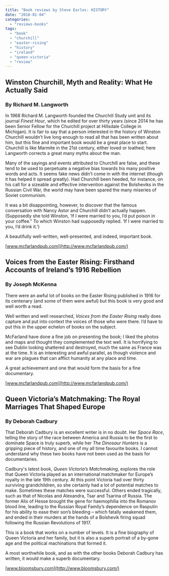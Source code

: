 ```yaml
---
title: "Book reviews by Steve Earles: HISTORY"
date: "2018-01-04"
categories: 
  - "reviews-books"
tags: 
  - "book"
  - "churchill"
  - "easter-rising"
  - "history"
  - "ireland"
  - "queen-victoria"
  - "review"
---
```


## Winston Churchill, Myth and Reality: What He Actually Said

### By Richard M. Langworth

In 1968 Richard M. Langworth founded the Churchill Study unit and its journal _Finest Hour_, which he edited for over thirty years (since 2014 he has been Senior Fellow for the Churchill project at Hillsdale College in Michigan). It is fair to say that a person interested in the history of Winston Churchill wouldn’t live long enough to read all that has been written about him, but this fine and important book would be a great place to start. Churchill is like Marmite in the 21st century, either loved or loathed; here Langworth corrects a great many myths about the man.

Many of the sayings and events attributed to Churchill are false, and these tend to be used to perpetuate a negative bias towards his many positive words and acts. It seems fake news didn’t come in with the internet (though it has helped it spread greatly). Had Churchill been heeded, for instance, on his call for a sizeable and effective intervention against the Bolsheviks in the Russian Civil War, the world may have been spared the many miseries of Soviet communism.

It was a bit disappointing, however, to discover that the famous conversation with Nancy Astor and Churchill didn’t actually happen. (Supposedly she told Winston, ‘If I were married to you, I’d put poison in your coffee.” To which Winston had supposedly replied. ‘If I were married to you, I’d drink it.’)

A beautifully well-written, well-presented, and indeed, important book.

[www.mcfarlandpub.com](http://www.mcfarlandpub.com/)

## Voices from the Easter Rising: Firsthand Accounts of Ireland’s 1916 Rebellion

### By Joseph McKenna

There were an awful lot of books on the Easter Rising published in 1916 for its centenary (and some of them were awful) but this book is very good and well worth a read.

Well written and well researched, _Voices from the Easter Rising_ really does capture and put into context the voices of those who were there. I’d have to put this in the upper echelon of books on the subject.

McFarland have done a fine job on presenting the book; I liked the photos and maps and thought they complemented the text well. It is horrifying to see Dublin looking shattered and destroyed, much the same as France was at the time. It is an interesting and awful parallel, as though violence and war are plagues that can afflict humanity at any place and time.

A great achievement and one that would form the basis for a fine documentary.

[www.mcfarlandpub.com](http://www.mcfarlandpub.com/)

## Queen Victoria’s Matchmaking: The Royal Marriages That Shaped Europe

### By Deborah Cadbury

That Deborah Cadbury is an excellent writer is in no doubt. Her _Space Race_, telling the story of the race between America and Russia to be the first to dominate Space is truly superb, while her _The Dinosaur Hunters_ is a gripping piece of history, and one of my all time favourite books. I cannot understand why these two books have not been used as the basis for documentaries.

Cadbury's latest book, _Queen Victoria’s Matchmaking_, explores the role that Queen Victoria played as an international matchmaker for Europe’s royalty in the late 19th century. At this point Victoria had over thirty surviving grandchildren, so she certainly had a lot of potential matches to make. Sometimes these matches were successful. Others ended tragically, such as that of Nicolas and Alexandra, Tsar and Tsarina of Russia. The former Alix of Hesse brought the gene for haemophilia into the Romanov blood line, leading to the Russian Royal Family’s dependence on Rasputin for his ability to ease their son’s bleeding – which fatally weakened them, and ended in their murders at the hands of a Bolshevik firing squad following the Russian Revolutions of 1917.

This is a book that works on a number of levels. It is a fine biography of Queen Victoria and her family, but it is also a superb portrait of a by-gone age and the political machinations that formed it.

A most worthwhile book, and as with the other books Deborah Cadbury has written, it would make a superb documentary.

[www.bloomsbury.com](http://www.bloomsbury.com/)
